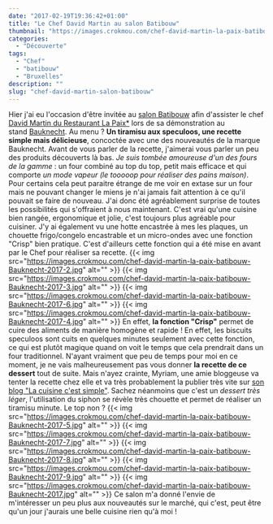 ```yaml
---
date: "2017-02-19T19:36:42+01:00"
title: "Le Chef David Martin au salon Batibouw"
thumbnail: "https://images.crokmou.com/chef-david-martin-la-paix-batibouw-Bauknecht-2017-1.jpg"
categories:
  - "Découverte"
tags:
  - "Chef"
  - "batibouw"
  - "Bruxelles"
description: ""
slug: "chef-david-martin-salon-batibouw"
---
```


Hier j'ai eu l'occasion d'être invitée au [salon Batibouw](https://www.batibouw.com/fr) afin d'assister le chef [David Martin du Restaurant La Paix*](http://www.lapaix1892.com/) lors de sa démonstration au stand [Bauknecht](http://www.bauknecht.be/). Au menu ? **Un tiramisu aux speculoos, une recette simple mais délicieuse**, concoctée avec une des nouveautés de la marque Bauknecht. Avant de vous parler de la recette, j'aimerai vous parler un peu des produits découverts là bas. _Je suis tombée amoureuse d'un des fours de la gamme_ : un four combiné au top du top, petit mais efficace et qui comporte _un mode vapeur (le tooooop pour réaliser des pains maison)_. Pour certains cela peut paraitre étrange de me voir en extase sur un four mais ne pouvant changer le miens je n'ai jamais fait attention à ce qu'il pouvait se faire de nouveau. J'ai donc été agréablement surprise de toutes les possibilités qui s'offraient à nous maintenant. C'est vrai qu'une cuisine bien rangée, ergonomique et jolie, c'est toujours plus agréable pour cuisiner. J'y ai également vu une hotte encastrée à mes les plaques, un chouette frigo/congelo encastrable et un micro-ondes avec une fonction "Crisp" bien pratique. C'est d'ailleurs cette fonction qui a été mise en avant par le Chef pour réaliser sa recette. {{< img src="https://images.crokmou.com/chef-david-martin-la-paix-batibouw-Bauknecht-2017-2.jpg" alt="" >}} {{< img src="https://images.crokmou.com/chef-david-martin-la-paix-batibouw-Bauknecht-2017-3.jpg" alt="" >}} {{< img src="https://images.crokmou.com/chef-david-martin-la-paix-batibouw-Bauknecht-2017-6.jpg" alt="" >}} {{< img src="https://images.crokmou.com/chef-david-martin-la-paix-batibouw-Bauknecht-2017-4.jpg" alt="" >}} En effet, **la fonction "Crisp"** permet de cuire des aliments de manière homogène et rapide ! En effet, les biscuits speculoos sont cuits en quelques minutes seulement avec cette fonction, ce qui est plutôt magique quand on voit le temps que cela prendrait dans un four traditionnel. N'ayant vraiment que peu de temps pour moi en ce moment, je ne vais malheureusement pas vous donner **la recette de ce dessert** tout de suite. Mais n'ayez crainte, Myriam, une amie bloggeuse va tenter la recette chez elle et va très probablement la publier très vite sur [son blog "La cuisine c'est simple"](http://www.lacuisinecestsimple.com/). Sachez néanmoins que c'est un _dessert très léger_, l'utilisation du siphon se révèle très chouette et permet de réaliser un tiramisu minute. Le top non ? {{< img src="https://images.crokmou.com/chef-david-martin-la-paix-batibouw-Bauknecht-2017-5.jpg" alt="" >}} {{< img src="https://images.crokmou.com/chef-david-martin-la-paix-batibouw-Bauknecht-2017-7.jpg" alt="" >}} {{< img src="https://images.crokmou.com/chef-david-martin-la-paix-batibouw-Bauknecht-2017-8.jpg" alt="" >}} {{< img src="https://images.crokmou.com/chef-david-martin-la-paix-batibouw-Bauknecht-2017-9.jpg" alt="" >}} {{< img src="https://images.crokmou.com/chef-david-martin-la-paix-batibouw-Bauknecht-2017.jpg" alt="" >}} Ce salon m'a donné l'envie de m'intéresser un peu plus aux nouveautés sur le marché, qui c'est, peut être qu'un jour j'aurais une belle cuisine rien qu'à moi !
